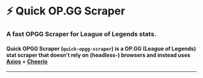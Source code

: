 # ⚡ Quick OP.GG Scraper

### **A fast OPGG Scraper for League of Legends stats**.  
#### Quick OPGG Scraper (`quick-opgg-scraper`) is a OP.GG (League of Legends) stat scraper that doesn't rely on (headless-) browsers and instead uses [Axios]([https://duckduckgo.com](https://github.com/axios/axios)) + [Cheerio](https://github.com/cheeriojs/cheerio)
--- 
